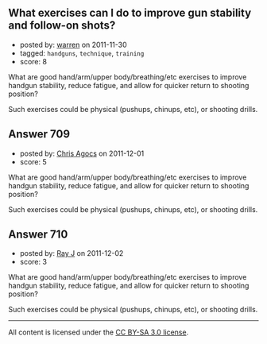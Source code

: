 ## What exercises can I do to improve gun stability and follow-on shots?

- posted by: [warren](https://stackexchange.com/users/-1/143-warren) on 2011-11-30
- tagged: `handguns`, `technique`, `training`
- score: 8

What are good hand/arm/upper body/breathing/etc exercises to improve handgun stability, reduce fatigue, and allow for quicker return to shooting position?

Such exercises could be physical (pushups, chinups, etc), or shooting drills.


## Answer 709

- posted by: [Chris Agocs](https://stackexchange.com/users/-1/12-chris-agocs) on 2011-12-01
- score: 5

What are good hand/arm/upper body/breathing/etc exercises to improve handgun stability, reduce fatigue, and allow for quicker return to shooting position?

Such exercises could be physical (pushups, chinups, etc), or shooting drills.


## Answer 710

- posted by: [Ray J](https://stackexchange.com/users/-1/166-ray-j) on 2011-12-02
- score: 3

What are good hand/arm/upper body/breathing/etc exercises to improve handgun stability, reduce fatigue, and allow for quicker return to shooting position?

Such exercises could be physical (pushups, chinups, etc), or shooting drills.



---

All content is licensed under the [CC BY-SA 3.0 license](https://creativecommons.org/licenses/by-sa/3.0/).
